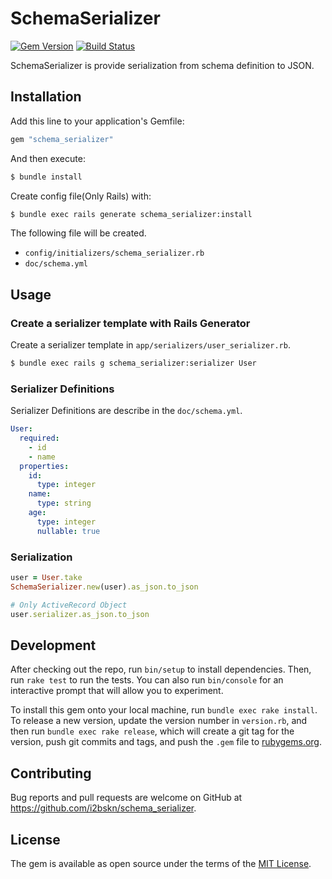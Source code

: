 # SchemaSerializer

[![Gem Version](https://badge.fury.io/rb/schema_serializer.svg)](https://badge.fury.io/rb/schema_serializer)
[![Build Status](https://travis-ci.org/i2bskn/schema_serializer.svg?branch=master)](https://travis-ci.org/i2bskn/schema_serializer)

SchemaSerializer is provide serialization from schema definition to JSON.

## Installation

Add this line to your application's Gemfile:

```ruby
gem "schema_serializer"
```

And then execute:

```bash
$ bundle install
```

Create config file(Only Rails) with:

```bash
$ bundle exec rails generate schema_serializer:install
```

The following file will be created.

- `config/initializers/schema_serializer.rb`
- `doc/schema.yml`

## Usage

### Create a serializer template with Rails Generator

Create a serializer template in `app/serializers/user_serializer.rb`.

```bash
$ bundle exec rails g schema_serializer:serializer User
```

### Serializer Definitions

Serializer Definitions are describe in the `doc/schema.yml`.

```yaml
User:
  required:
    - id
    - name
  properties:
    id:
      type: integer
    name:
      type: string
    age:
      type: integer
      nullable: true
```

### Serialization

```ruby
user = User.take
SchemaSerializer.new(user).as_json.to_json

# Only ActiveRecord Object
user.serializer.as_json.to_json
```

## Development

After checking out the repo, run `bin/setup` to install dependencies. Then, run `rake test` to run the tests. You can also run `bin/console` for an interactive prompt that will allow you to experiment.

To install this gem onto your local machine, run `bundle exec rake install`. To release a new version, update the version number in `version.rb`, and then run `bundle exec rake release`, which will create a git tag for the version, push git commits and tags, and push the `.gem` file to [rubygems.org](https://rubygems.org).

## Contributing

Bug reports and pull requests are welcome on GitHub at https://github.com/i2bskn/schema_serializer.

## License

The gem is available as open source under the terms of the [MIT License](https://opensource.org/licenses/MIT).
